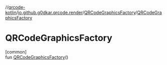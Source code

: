 //[qrcode-kotlin](../../../index.md)/[io.github.g0dkar.qrcode.render](../index.md)/[QRCodeGraphicsFactory](index.md)/[QRCodeGraphicsFactory](-q-r-code-graphics-factory.md)

# QRCodeGraphicsFactory

[common]\
fun [QRCodeGraphicsFactory](-q-r-code-graphics-factory.md)()
